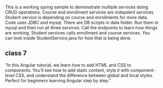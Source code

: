 This is a working spring sample to demonstrate multiple services doing CRUD operations.
Course and enrollment services are indepdent services. Student service is depending on course and enrollments for more data.
Code uses JDBC and mysql.
There are DB scripts in data folder. Run them in mysql and then run all three services. Call the endpoints to learn how things are working.
Student services calls enrollment and course services. You can look inside StudentService.java for how that is being done.


## class 7
“In this Angular tutorial, we learn how to add HTML and CSS to components. You’ll see how to add static content, style it with component-level CSS, and understand the difference between global and local styles. Perfect for beginners learning Angular step by step.”